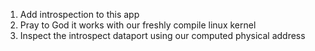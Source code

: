 
1. Add introspection to this app
2. Pray to God it works with our freshly compile linux kernel
3. Inspect the introspect dataport using our computed physical address

